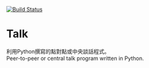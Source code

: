 [![Build Status](https://dev.azure.com/timmy61109/PyTalk/_apis/build/status/timmy61109.PyTalk?branchName=master)](https://dev.azure.com/timmy61109/PyTalk/_build/latest?definitionId=2&branchName=master)

Talk
===
利用Python撰寫的點對點或中央談話程式。  
Peer-to-peer or central talk program written in Python.  
